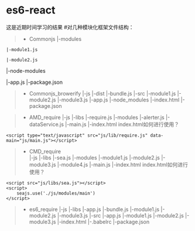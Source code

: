 # es6-react
这是近期时间学习的结果
#对几种模块化框架文件结构：
> * Commonjs
  |-modules 
  
    |-module1.js
    
    |-module2.js
    
  |-node-modules
  
  |-app.js
  |-package.json
  
  
> * Commonjs_browerify
  |-js
    |-dist
      |-bundle.js
    |-src
        |-module1.js
        |-module2.js
        |-module3.js
        |-app.js
  |-node_modules
  |-index.html
  |-package.json
  
> * AMD_require
    |-js
      |-libs
        |-require.js
      |-modules
        |-alerter.js
        |-dataService.js
      |-main.js
    |-index.html
 index.html如何进行使用？
 ```
 <script type="text/javascript" src="js/lib/require.js" data-main="js/main.js"></script>
 ```
  
> * CMD_require  
    |-js
      |-libs
        |-sea.js
      |-modules
        |-module1.js
        |-module2.js
        |-module3.js
        |-module4.js
        |-main.js
    |-index.html
index.html如何进行使用？
```
<script src="js/libs/sea.js"></script>
<script>
    seajs.use('./js/modules/main')
</script>
``` 

> * es6_require
    |-js
      |-libs
        |-app.js
        |-bundle.js
        |-module1.js
        |-module2.js
        |-module3.js
      |-src
        |-app.js
        |-module1.js
        |-module2.js
        |-module3.js
    |-index.html
    |-.babelrc
    |-package.json
    
    
